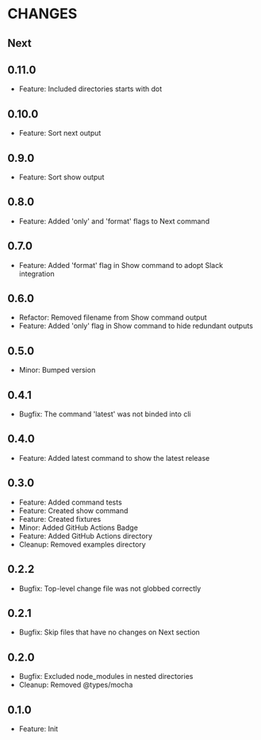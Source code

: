 # CHANGES

## Next

## 0.11.0

- Feature: Included directories starts with dot

## 0.10.0

- Feature: Sort next output

## 0.9.0

- Feature: Sort show output

## 0.8.0

- Feature: Added 'only' and 'format' flags to Next command

## 0.7.0

- Feature: Added 'format' flag in Show command to adopt Slack integration

## 0.6.0

- Refactor: Removed filename from Show command output
- Feature: Added 'only' flag in Show command to hide redundant outputs

## 0.5.0

- Minor: Bumped version

## 0.4.1

- Bugfix: The command 'latest' was not binded into cli

## 0.4.0

- Feature: Added latest command to show the latest release

## 0.3.0

- Feature: Added command tests
- Feature: Created show command
- Feature: Created fixtures
- Minor: Added GitHub Actions Badge
- Feature: Added GitHub Actions directory
- Cleanup: Removed examples directory

## 0.2.2

- Bugfix: Top-level change file was not globbed correctly

## 0.2.1

- Bugfix: Skip files that have no changes on Next section

## 0.2.0

- Bugfix: Excluded node_modules in nested directories
- Cleanup: Removed @types/mocha

## 0.1.0

- Feature: Init
